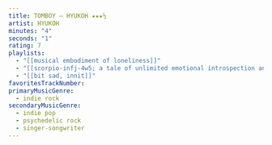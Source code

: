 ```yaml
---
title: TOMBOY — HYUKOH ★★★½
artist: HYUKOH
minutes: "4"
seconds: "1"
rating: 7
playlists:
  - "[[musical embodiment of loneliness]]"
  - "[[scorpio-infj-4w5; a tale of unlimited emotional introspection and arcane bullshit]]"
  - "[[bit sad, innit]]"
favoritesTrackNumber:
primaryMusicGenre:
  - indie rock
secondaryMusicGenre:
  - indie pop
  - psychedelic rock
  - singer-songwriter
---
```

